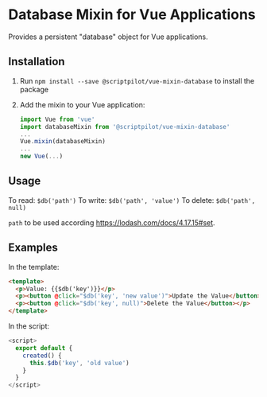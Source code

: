 # Database Mixin for Vue Applications

Provides a persistent "database" object for Vue applications.

## Installation

1. Run `npm install --save @scriptpilot/vue-mixin-database` to install the package
2. Add the mixin to your Vue application:

   ```js
   import Vue from 'vue'
   import databaseMixin from '@scriptpilot/vue-mixin-database'
   ...
   Vue.mixin(databaseMixin)
   ...
   new Vue(...)
   ```

## Usage

To read: `$db('path')`
To write: `$db('path', 'value')`
To delete: `$db('path', null)`

`path` to be used according https://lodash.com/docs/4.17.15#set.

## Examples

In the template:

```html
<template>
  <p>Value: {{$db('key')}}</p>
  <p><button @click="$db('key', 'new value')">Update the Value</button></p>
  <p><button @click="$db('key', null)">Delete the Value</button></p>
</template>
```

In the script:

```js
<script>
  export default {
    created() {
      this.$db('key', 'old value')
    }
  }
</script>
```
